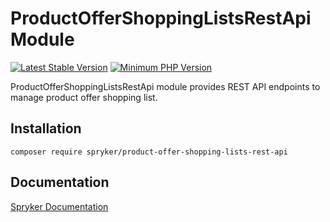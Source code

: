 # ProductOfferShoppingListsRestApi Module
[![Latest Stable Version](https://poser.pugx.org/spryker/product-offer-shopping-lists-rest-api/v/stable.svg)](https://packagist.org/packages/spryker/product-offer-shopping-lists-rest-api)
[![Minimum PHP Version](https://img.shields.io/badge/php-%3E%3D%208.3-8892BF.svg)](https://php.net/)

ProductOfferShoppingListsRestApi module provides REST API endpoints to manage product offer shopping list.

## Installation

```
composer require spryker/product-offer-shopping-lists-rest-api
```

## Documentation

[Spryker Documentation](https://docs.spryker.com)

